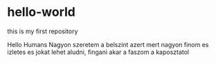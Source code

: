 # hello-world
this is my first repository

Hello Humans
Nagyon szeretem a belszint azert mert nagyon finom es izletes
es jokat lehet aludni, fingani akar a faszom a kaposztatol
